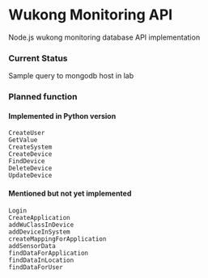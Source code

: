 # Wukong Monitoring API

Node.js wukong monitoring database API implementation

### Current Status

Sample query to mongodb host in lab

### Planned function

#### Implemented in Python version
```
CreateUser
GetValue
CreateSystem
CreateDevice
FindDevice
DeleteDevice
UpdateDevice
```
#### Mentioned but not yet implemented
```
Login
CreateApplication
addWuClassInDevice 
addDeviceInSystem 
createMappingForApplication
addSensorData 
findDataForApplication
findDataInLocation
findDataForUser 
```
